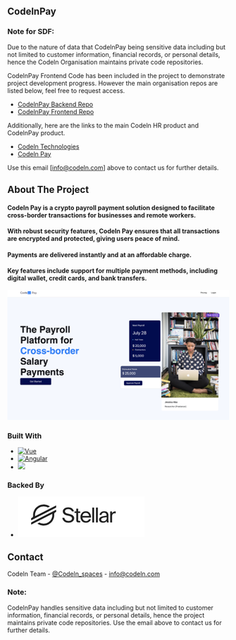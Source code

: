 ## CodelnPay

### Note for SDF:

Due to the nature of data that CodelnPay being sensitive data including but not limited to customer information, 
financial records, or personal details, hence the Codeln Organisation maintains private code repositories. 

CodelnPay Frontend Code has been included in the project to demonstrate project development progress. 
However the main organisation repos are listed below, feel free to request access.

* [CodelnPay Backend Repo](https://github.com/Philisiah/codelnpay.git)
* [CodelnPay Frontend Repo](https://github.com/Philisiah/beer.git)

Additionally, here are the links to the main Codeln HR product and CodelnPay product.

* [Codeln Technologies](https://www.codeln.com)
* [Codeln Pay](https://pay.codeln.com)

Use this email [info@codeln.com] above to contact us for further details.

## About The Project

#### Codeln Pay is a crypto payroll payment solution designed to facilitate cross-border transactions for businesses and remote workers.

#### With robust security features, Codeln Pay ensures that all transactions are encrypted and protected, giving users peace of mind.

#### Payments are delivered instantly and at an affordable charge.

#### Key features include support for multiple payment methods, including digital wallet, credit cards, and bank transfers.

<!-- ABOUT THE PROJECT -->


[![Product Name Screen Shot][product-screenshot]](https://pay.codeln.com)

### Built With

* [![Vue][Vue.js]][Vue-url]
* [![Angular][Angular.io]][Angular-url]
* <a href="https://www.djangoproject.com"><img src="https://static.djangoproject.com/img/logos/django-logo-positive.png" height="40"></img></a>

### Backed By

* <a href="https://stellar.org/"><img src="images/stellar.png"></img></a>

[React.js]: https://img.shields.io/badge/React-20232A?style=for-the-badge&logo=react&logoColor=61DAFB

[React-url]: https://reactjs.org/

[Vue.js]: https://img.shields.io/badge/Vue.js-35495E?style=for-the-badge&logo=vuedotjs&logoColor=4FC08D

[Vue-url]: https://vuejs.org/

[Angular.io]: https://img.shields.io/badge/Angular-DD0031?style=for-the-badge&logo=angular&logoColor=white

[Angular-url]: https://angular.io/

[Stellar.io]: https://cdn.sanity.io/images/e2r40yh6/production-i18n/40c30d9139a96e08606c1d12dc31697649642862-1667x1000.png?w=1224&auto=format&dpr=2

[Stellar-url]:  https://stellar.org/

[Django.org]: https://static.djangoproject.com/img/logos/django-logo-positive.png

[Django-url]:  https://www.djangoproject.com
[frontend-repo]:  https://github.com/Philisiah/beer.git
[backend-repo]:  https://github.com/Philisiah/codelnpay.git

[product-screenshot]: images/screenshot.png



<!-- CONTACT -->

## Contact

Codeln Team - [@Codeln_spaces](https://twitter.com/Codeln_spaces) - info@codeln.com

<!-- NOTE -->

### Note:

CodelnPay handles sensitive data including but not limited to customer information, financial records, or personal
details,
hence the project maintains private code repositories. Use the email above to contact us for further details.
